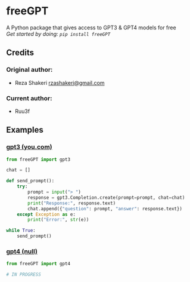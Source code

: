 # freeGPT
A Python package that gives access to GPT3 &amp; GPT4 models for free
<br>
*Get started by doing: `pip install freeGPT`*
## Credits

### Original author:

* Reza Shakeri <rzashakeri@gmail.com>

### Current author:

* Ruu3f

## Examples
### [gpt3 (you.com)](https://you.com)
```python
from freeGPT import gpt3

chat = []

def send_prompt():
    try:
        prompt = input("> ")
        response = gpt3.Completion.create(prompt=prompt, chat=chat)
        print("Response:", response.text)
        chat.append({"question": prompt, "answer": response.text})
    except Exception as e:
        print("Error:", str(e))

while True:
    send_prompt()
```
### [gpt4 (null)](null)
```python
from freeGPT import gpt4

# IN PROGRESS
```
